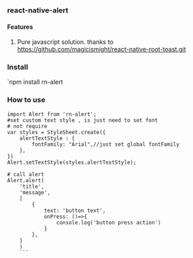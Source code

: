 ### react-native-alert

#### Features
1. Pure javascript solution.
thanks to https://github.com/magicismight/react-native-root-toast.git
### Install 
`npm install rn-alert

### How to use
```
import Alert from 'rn-alert';
#set custom text style , is just need to set font
# not require
var styles = StyleSheet.create({
	alertTextStyle : {
		fontFamily: "Arial",//just set global fontFamily
	},
})
Alert.setTextStyle(styles.alertTextStyle);

# call alert
Alert.alert(
	'title',  
	'message',
	[
		{
			text: 'button text',
			onPress: ()=>{
				console.log('button press action')
			}
		},
	]
	)
	```
	
	
	
	
